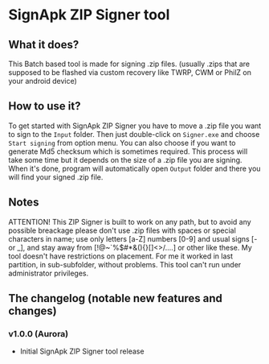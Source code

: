 SignApk ZIP Signer tool
======================

What it does?
------------
This Batch based tool is made for signing .zip files.
(usually .zips that are supposed to be flashed via custom recovery like TWRP, CWM or PhilZ on your android device)

How to use it?
-------------
To get started with SignApk ZIP Signer you have to move a .zip file you want to sign to the `Input` folder.
Then just double-click on `Signer.exe` and choose `Start signing` from option menu.
You can also choose if you want to generate Md5 checksum which is sometimes required.
This process will take some time but it depends on the size of a .zip file you are signing.
When it's done, program will automatically open `Output` folder and there you will find your signed .zip file.

Notes
----
ATTENTION! This ZIP Signer is built to work on any path, but to avoid any possible breackage
please don't use .zip files with spaces or special characters in name; use only letters [a-Z]
numbers [0-9] and usual signs [- or _], and stay away from [!@~`%$#*&(){}[]<>/....] or other like these.
My tool doesn't have restrictions on placement. For me it worked in last partition, in sub-subfolder, without problems.
This tool can't run under administrator privileges.

The changelog (notable new features and changes)
-----------------------------------------------

### v1.0.0 (Aurora)
* Initial SignApk ZIP Signer tool release
